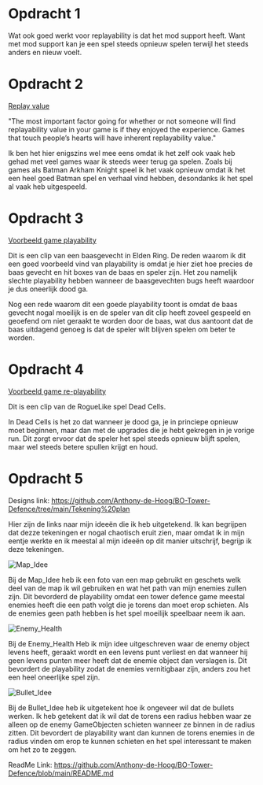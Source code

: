 # Opdracht 1

Wat ook goed werkt voor replayability is dat het mod support heeft.
Want met mod support kan je een spel steeds opnieuw spelen terwijl het steeds anders en nieuw voelt.

# Opdracht 2
[Replay value](https://medium.com/teeny-tiny-game-dev-essays/making-games-with-replayability-in-mind-c23a29cc6d9c) 

"The most important factor going for whether or not someone will find replayability value in your game is if they enjoyed the experience. 
Games that touch people’s hearts will have inherent replayability value."

Ik ben het hier enigszins wel mee eens omdat ik het zelf ook vaak heb gehad met veel games waar ik steeds weer terug ga spelen. 
Zoals bij games als Batman Arkham Knight speel ik het vaak opnieuw omdat ik het een heel goed Batman spel en verhaal vind hebben, desondanks ik het spel al vaak heb uitgespeeld.

# Opdracht 3
[Voorbeeld game playability](https://youtube.com/clip/UgkxaTl8AJ2UhTBkMU_He_P34e13-foNnH1V?si=ynm3O-VBp25_uLnh)

Dit is een clip van een baasgevecht in Elden Ring.
De reden waarom ik dit een goed voorbeeld vind van playability is omdat je hier ziet hoe precies de baas gevecht en hit boxes van de baas en speler zijn.
Het zou namelijk slechte playability hebben wanneer de baasgevechten bugs heeft waardoor je dus oneerlijk dood ga.

Nog een rede waarom dit een goede playability toont is omdat de baas gevecht nogal moeilijk is en de speler van dit clip heeft zoveel gespeeld en geoefend om niet geraakt te worden door de baas, wat dus aantoont dat de baas uitdagend genoeg is dat de speler wilt blijven spelen om beter te worden.

# Opdracht 4
[Voorbeeld game re-playability](https://youtube.com/clip/UgkxA4K_nMayznqtVs0f_hltHdNLQjVHwnt2?si=ILH731VkxxjTy8xg)

Dit is een clip van de RogueLike spel Dead Cells.

In Dead Cells is het zo dat wanneer je dood ga, je in princiepe opnieuw moet beginnen, maar dan met de upgrades die je hebt gekregen in je vorige run.
Dit zorgt ervoor dat de speler het spel steeds opnieuw blijft spelen, maar wel steeds betere spullen krijgt en houd.

# Opdracht 5

Designs link: https://github.com/Anthony-de-Hoog/BO-Tower-Defence/tree/main/Tekening%20plan

Hier zijn de links naar mijn ideeën die ik heb uitgetekend. 
Ik kan begrijpen dat dezze tekeningen er nogal chaotisch eruit zien, 
maar omdat ik in mijn eentje werkte en ik meestal al mijn ideeën op dit manier uitschrijf, begrijp ik deze tekeningen.

![Map_Idee](https://github.com/user-attachments/assets/29631a68-f78d-4101-9363-13240e9b1a44)

Bij de Map_Idee heb ik een foto van een map gebruikt en geschets welk deel van de map ik wil gebruiken en wat het path van mijn enemies zullen zijn. Dit bevorderd de playability omdat een tower defence game meestal enemies heeft die een path volgt die je torens dan moet erop schieten. Als de enemies geen path hebben is het spel moeilijk speelbaar neem ik aan.

![Enemy_Health](https://github.com/user-attachments/assets/7f87a53c-7835-44e9-a349-6696a4ea61e1)

Bij de Enemy_Health Heb ik mijn idee uitgeschreven waar de enemy object levens heeft, 
geraakt wordt en een levens punt verliest en dat wanneer hij geen levens punten meer heeft dat de enemie object dan verslagen is. Dit bevordert de playability zodat de enemies vernitigbaar zijn, anders zou het een heel oneerlijke spel zijn.

![Bullet_Idee](https://github.com/user-attachments/assets/5856509a-6e79-4355-8262-56dea99de2fc)

Bij de Bullet_Idee heb ik uitgetekent hoe ik ongeveer wil dat de bullets werken.
Ik heb getekent dat ik wil dat de torens een radius hebben waar ze alleen op de enemy GameObjecten schieten wanneer ze binnen in de radius zitten. Dit bevordert de playability want dan kunnen de torens enemies in de radius vinden om erop te kunnen schieten en het spel interessant te maken om het zo te zeggen.

ReadMe Link: https://github.com/Anthony-de-Hoog/BO-Tower-Defence/blob/main/README.md

